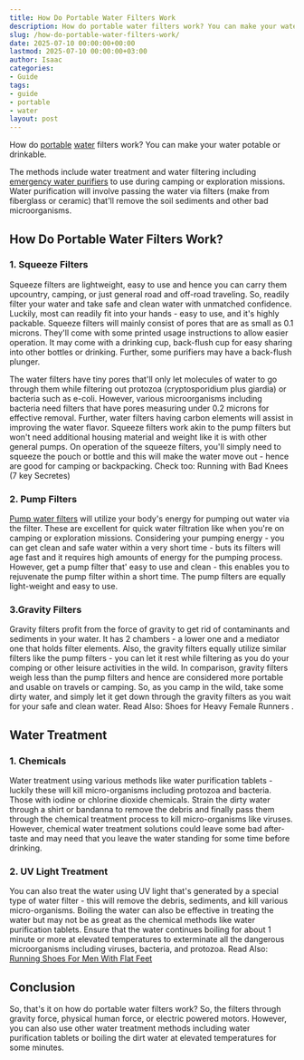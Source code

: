 ```yaml
---
title: How Do Portable Water Filters Work
description: How do portable water filters work? You can make your water potable or drinkable. The methods include water treatment and water filtering including emergency...
slug: /how-do-portable-water-filters-work/
date: 2025-07-10 00:00:00+00:00
lastmod: 2025-07-10 00:00:00+03:00
author: Isaac
categories:
- Guide
tags:
- guide
- portable
- water
layout: post
---
```

How do [portable](https://pestpolicy.com/best-portable-air-compressor-for-jeep/) [water](https://pestpolicy.com/best-water-tables-for-1-year-old/) filters work? You can make your water potable or drinkable.

The methods include water treatment and water filtering including
[emergency water purifiers](https://upurifywater.com/best-portable-water-purifier/)
to use during camping or exploration missions.
Water purification will involve passing the water via filters (make from fiberglass or ceramic) that'll remove the soil sediments and other bad microorganisms.
## How Do Portable Water Filters Work?
### **1. Squeeze Filters**
Squeeze filters are lightweight, easy to use and hence you can carry them upcountry, camping, or just general road and off-road traveling.
So, readily filter your water and take safe and clean water with unmatched confidence. Luckily, most can readily fit into your hands - easy to use, and it's highly packable.
Squeeze filters will mainly consist of pores that are as small as 0.1 microns. They'll come with some printed usage instructions to allow easier operation.
It may come with a drinking cup, back-flush cup for easy sharing into other bottles or drinking. Further, some purifiers may have a back-flush plunger.

The water filters have tiny pores that'll only let molecules of water to go through them while filtering out protozoa (cryptosporidium plus giardia) or bacteria such as e-coli.
However, various microorganisms including bacteria need filters that have pores measuring under 0.2 microns for effective removal. Further, water filters having carbon elements will assist in improving the water flavor.
Squeeze filters work akin to the pump filters but won't need additional housing material and weight like it is with other general pumps.
On operation of the squeeze filters, you'll simply need to squeeze the pouch or bottle and this will make the water move out - hence are good for camping or backpacking.
Check too:
Running with Bad Knees (7 key Secretes)
### **2. Pump Filters**
[Pump water filters](https://ufonline.ufl.edu/infographics/five-water-purification-designs/)
will utilize your body's energy for pumping out water via the filter. These are excellent for quick water filtration like when you're on camping or exploration missions.
Considering your pumping energy - you can get clean and safe water within a very short time - buts its filters will age fast and it requires high amounts of energy for the pumping process.
However, get a pump filter that' easy to use and clean - this enables you to rejuvenate the pump filter within a short time. The pump filters are equally light-weight and easy to use.
### 3.**Gravity Filters**
Gravity filters profit from the force of gravity to get rid of contaminants and sediments in your water. It has 2 chambers - a lower one and a
mediator
one that holds
filter elements.
Also, the gravity filters equally utilize similar filters like the pump filters - you can let it rest while filtering as you do your comping or other leisure activities in the wild.
In comparison, gravity filters weigh less than the pump filters and hence are considered more portable and usable on travels or camping.
So, as you camp in the wild, take some dirty water, and simply let it get down through the gravity filters as you wait for your safe and clean water. Read Also:
Shoes for Heavy Female Runners
.
## Water Treatment
### **1. Chemicals**
Water treatment using various methods like water purification tablets - luckily these will kill micro-organisms including protozoa and bacteria. Those with iodine or chlorine dioxide chemicals.
Strain the dirty water through a shirt or bandanna to remove the debris and finally pass them through the chemical treatment process to kill micro-organisms like viruses.
However, chemical water treatment solutions could leave some bad after-taste and may need that you leave the water standing for some time before drinking.
### 2. UV Light Treatment
You can also treat the water using UV light that's generated by a special type of water filter - this will remove the debris, sediments, and kill various micro-organisms.
Boiling the water can also be effective in treating the water but may not be as great as the chemical methods like water purification tablets.
Ensure that the water continues boiling for about 1 minute or more at elevated temperatures to exterminate all the dangerous microorganisms including viruses, bacteria, and protozoa.
Read Also:
[Running Shoes For Men With Flat Feet](https://pestpolicy.com/best-running-shoes-for-men-with-flat-feet/)
## Conclusion
So, that's it on how do portable water filters work? So, the filters through gravity force, physical human force, or electric powered motors.
However, you can also use other water treatment methods including water purification tablets or boiling the dirt water at elevated temperatures for some minutes.
